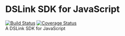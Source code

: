 # DSLink SDK for JavaScript
[![Build Status](https://travis-ci.org/IOT-DSA/sdk-dslink-javascript.svg?branch=master)](https://travis-ci.org/IOT-DSA/sdk-dslink-javascript) [![Coverage Status](https://coveralls.io/repos/IOT-DSA/sdk-dslink-javascript/badge.png?branch=master)](https://coveralls.io/r/IOT-DSA/sdk-dslink-javascript?branch=master)  
A DSLink SDK for JavaScript
